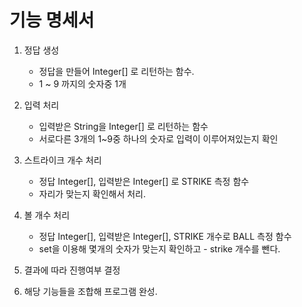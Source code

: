 
# 기능 명세서

1. 정답 생성
   - 정답을 만들어 Integer[] 로 리턴하는 함수.
   - 1 ~ 9 까지의 숫자중 1개

2. 입력 처리
   - 입력받은 String을 Integer[] 로 리턴하는 함수
   - 서로다른 3개의 1~9중 하나의 숫자로 입력이 이루어져있는지 확인

3. 스트라이크 개수 처리
   - 정답 Integer[], 입력받은 Integer[] 로 STRIKE 측정 함수
   - 자리가 맞는지 확인해서 처리.

4. 볼 개수 처리
   - 정답 Integer[], 입력받은 Integer[], STRIKE 개수로 BALL 측정 함수
   - set을 이용해 몇개의 숫자가 맞는지 확인하고 - strike 개수를 뺀다.
   
5. 결과에 따라 진행여부 결정

6. 해당 기능들을 조합해 프로그램 완성.